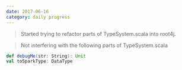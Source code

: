 ```yaml
---
date: 2017-06-16
category: daily progress
---
```


> Started trying to refactor parts of TypeSystem.scala into root4j.

> Not interfering with the following parts of TypeSystem.scala
```scala
def debugMe(str: String): Unit
val toSparkType: DataType
```



